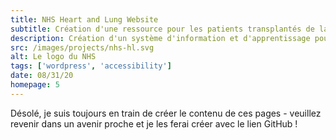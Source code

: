 ```yaml
---
title: NHS Heart and Lung Website
subtitle: Création d'une ressource pour les patients transplantés de la Newcastle NHS Foundation Trust
description: Création d'un système d'information et d'apprentissage pour les patients cardiaques et pulmonaires, facilitant, espérons-le, le processus de compréhension des changements qu'ils devront apporter après l'opération. Le site devait être universellement utilisable rendant l'accessibilité et l'intuitivité essentielles.
src: /images/projects/nhs-hl.svg
alt: Le logo du NHS
tags: ['wordpress', 'accessibility']
date: 08/31/20
homepage: 5
---
```


Désolé, je suis toujours en train de créer le contenu de ces pages - veuillez revenir dans un avenir proche et je les ferai créer avec le lien GitHub !
